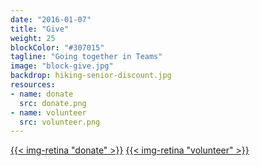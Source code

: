 ```yaml
---
date: "2016-01-07"
title: "Give"
weight: 25
blockColor: "#307015"
tagline: "Going together in Teams"
image: "block-give.jpg"
backdrop: hiking-senior-discount.jpg
resources:
- name: donate
  src: donate.png
- name: volunteer
  src: volunteer.png
---
```


<div class="page-buttons">
  <a href="https://calvarytemple.churchcenteronline.com/giving?open-in-church-center-modal=true">{{< img-retina "donate" >}}</a>
  <a href="/volunteer/">{{< img-retina "volunteer" >}}</a>
</div>
